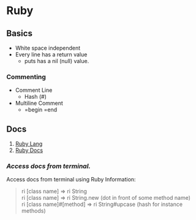 # Ruby

## Basics

-  White space independent
-  Every line has a return value
   -  puts has a nil (null) value.

### Commenting

-  Comment Line
   -  Hash (#)
-  Multiline Comment
   -  =begin =end

## Docs

1. [Ruby Lang](https://www.ruby-lang.org/en/documentation/)<br>
2. [Ruby Docs](https://ruby-doc.org/)<br>

### _Access docs from terminal._<br>

Access docs from terminal using Ruby Information:<br>

> ri [class name] => ri String<br>
> ri [class name] => ri String.new (dot in front of some method name)<br>
> ri [class name]#[method] => ri String#upcase (hash for instance methods)
